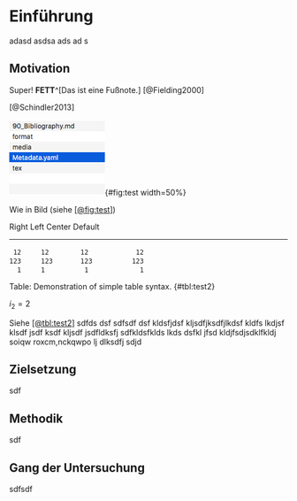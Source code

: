 # Einführung

adasd asdsa ads ad s

## Motivation

Super! **FETT**^[Das ist eine Fußnote.]
[@Fielding2000]

[@Schindler2013]

![Mein Bild](media/test.png){#fig:test width=50%}

Wie in Bild (siehe [[@fig:test]](#fig:test))

  Right     Left     Center     Default
-------     ------ ----------   -------
     12     12        12            12
    123     123       123          123
      1     1          1             1

Table:  Demonstration of simple table syntax. {#tbl:test2}

$i_{2} = 2$

Siehe [[@tbl:test2]](#tbl:test2) sdfds dsf sdfsdf dsf kldsfjdsf kljsdfjksdfjlkdsf kldfs lkdjsf klsdf jsdf ksdf kljsdf jsdfldksfj sdfkldsfklds lkds dsfkl jfsd kldjfsdjsdklfkldj soiqw roxcm,nckqwpo lj dlksdfj sdjd

## Zielsetzung

sdf

## Methodik

sdf

## Gang der Untersuchung

sdfsdf

